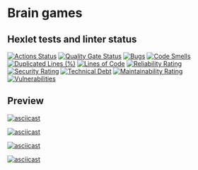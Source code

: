 # Brain games

## Hexlet tests and linter status

[![Actions Status](https://github.com/SlowKingg/python-project-49/actions/workflows/hexlet-check.yml/badge.svg)](https://github.com/SlowKingg/python-project-49/actions)
[![Quality Gate Status](https://sonarcloud.io/api/project_badges/measure?project=SlowKingg_python-project-49&metric=alert_status)](https://sonarcloud.io/summary/new_code?id=SlowKingg_python-project-49)
[![Bugs](https://sonarcloud.io/api/project_badges/measure?project=SlowKingg_python-project-49&metric=bugs)](https://sonarcloud.io/summary/new_code?id=SlowKingg_python-project-49)
[![Code Smells](https://sonarcloud.io/api/project_badges/measure?project=SlowKingg_python-project-49&metric=code_smells)](https://sonarcloud.io/summary/new_code?id=SlowKingg_python-project-49)
[![Duplicated Lines (%)](https://sonarcloud.io/api/project_badges/measure?project=SlowKingg_python-project-49&metric=duplicated_lines_density)](https://sonarcloud.io/summary/new_code?id=SlowKingg_python-project-49)
[![Lines of Code](https://sonarcloud.io/api/project_badges/measure?project=SlowKingg_python-project-49&metric=ncloc)](https://sonarcloud.io/summary/new_code?id=SlowKingg_python-project-49)
[![Reliability Rating](https://sonarcloud.io/api/project_badges/measure?project=SlowKingg_python-project-49&metric=reliability_rating)](https://sonarcloud.io/summary/new_code?id=SlowKingg_python-project-49)
[![Security Rating](https://sonarcloud.io/api/project_badges/measure?project=SlowKingg_python-project-49&metric=security_rating)](https://sonarcloud.io/summary/new_code?id=SlowKingg_python-project-49)
[![Technical Debt](https://sonarcloud.io/api/project_badges/measure?project=SlowKingg_python-project-49&metric=sqale_index)](https://sonarcloud.io/summary/new_code?id=SlowKingg_python-project-49)
[![Maintainability Rating](https://sonarcloud.io/api/project_badges/measure?project=SlowKingg_python-project-49&metric=sqale_rating)](https://sonarcloud.io/summary/new_code?id=SlowKingg_python-project-49)
[![Vulnerabilities](https://sonarcloud.io/api/project_badges/measure?project=SlowKingg_python-project-49&metric=vulnerabilities)](https://sonarcloud.io/summary/new_code?id=SlowKingg_python-project-49)

## Preview

[![asciicast](https://asciinema.org/a/Lf4ySMwiHkim5ceiGFqjpeDCe.svg)](https://asciinema.org/a/Lf4ySMwiHkim5ceiGFqjpeDCe)

[![asciicast](https://asciinema.org/a/4I8Z7y7muHDLSoAXx0gSjOpuF.svg)](https://asciinema.org/a/4I8Z7y7muHDLSoAXx0gSjOpuF)

[![asciicast](https://asciinema.org/a/jchO2RDosOhzeKUn5yz1ZKxpG.svg)](https://asciinema.org/a/jchO2RDosOhzeKUn5yz1ZKxpG)

[![asciicast](https://asciinema.org/a/AvfcLLc15R0y4FMNJcsF1bQHk.svg)](https://asciinema.org/a/AvfcLLc15R0y4FMNJcsF1bQHk)
